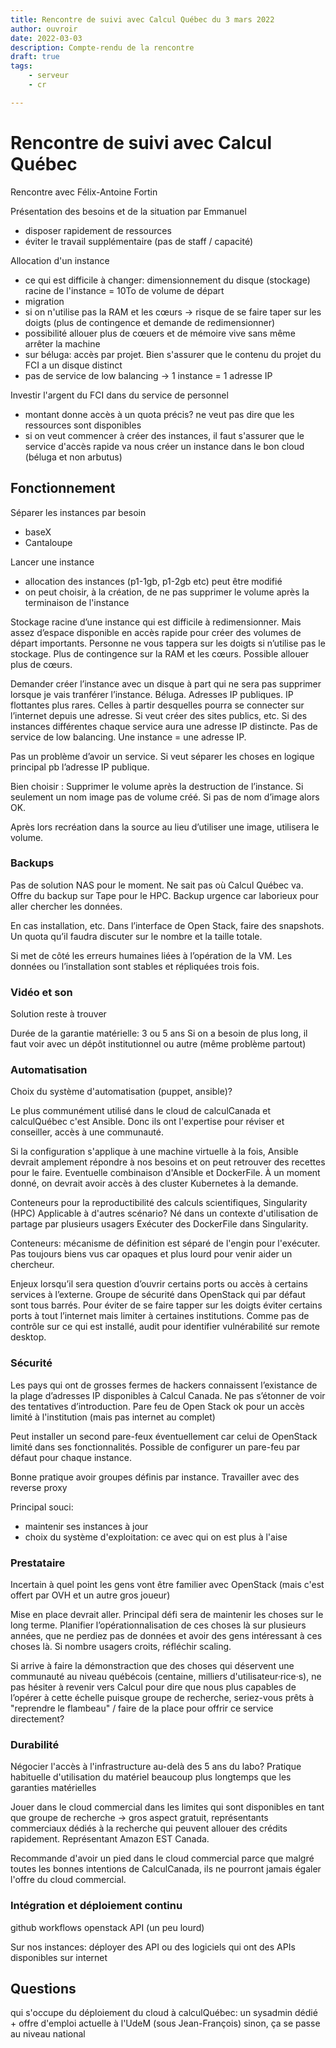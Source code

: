 ```yaml
---
title: Rencontre de suivi avec Calcul Québec du 3 mars 2022
author: ouvroir
date: 2022-03-03
description: Compte-rendu de la rencontre
draft: true
tags:
    - serveur
    - cr

---
```


# Rencontre de suivi avec Calcul Québec

Rencontre avec Félix-Antoine Fortin

Présentation des besoins et de la situation par Emmanuel
- disposer rapidement de ressources
- éviter le travail supplémentaire (pas de staff / capacité)

Allocation d'un instance
- ce qui est difficile à changer: dimensionnement du disque (stockage) racine de l'instance = 10To de volume de départ
- migration 
- si on n'utilise pas la RAM et les cœurs → risque de se faire taper sur les doigts (plus de contingence et demande de redimensionner)
- possibilité allouer plus de cœuers et de mémoire vive sans même arrêter la machine
- sur béluga: accès par projet. Bien s'assurer que le contenu du projet du FCI a un disque distinct
- pas de service de low balancing → 1 instance = 1 adresse IP

Investir l'argent du FCI dans du service de personnel 
- montant donne accès à un quota précis? ne veut pas dire que les ressources sont disponibles
- si on veut commencer à créer des instances, il faut s'assurer que le service d'accès rapide va nous créer un instance dans le bon cloud (béluga et non arbutus) 

## Fonctionnement
Séparer les instances par besoin
- baseX
- Cantaloupe


Lancer une instance
- allocation des instances (p1-1gb, p1-2gb etc) peut être modifié
- on peut choisir, à la création, de ne pas supprimer le volume après la terminaison de l'instance 

Stockage racine d’une instance qui est difficile à redimensionner. Mais assez d’espace disponible en accès rapide pour créer des volumes de départ importants.
Personne ne vous tappera sur les doigts si n’utilise pas le stockage. Plus de contingence sur la RAM et les cœurs.
Possible allouer plus de cœurs.


Demander créer l’instance avec un disque à part qui ne sera pas supprimer lorsque je vais tranférer l’instance.
Béluga.
Adresses IP publiques.
IP flottantes plus rares. Celles à partir desquelles pourra se connecter sur l’internet depuis une adresse. Si veut créer des sites publics, etc.
Si des instances différentes chaque service aura une adresse IP distincte. Pas de service de low balancing. Une instance = une adresse IP.

Pas un problème d’avoir un service.
Si veut séparer les choses en logique principal pb l’adresse IP publique.

Bien choisir : Supprimer le volume après la destruction de l’instance.
Si seulement un nom image pas de volume créé.
Si pas de nom d’image alors OK.

Après lors recréation dans la source au lieu d’utiliser une image, utilisera le volume.

### Backups

Pas de solution NAS pour le moment.
Ne sait pas où Calcul Québec va. Offre du backup sur Tape pour le HPC. Backup urgence car laborieux pour aller chercher les données.

En cas installation, etc. Dans l’interface de Open Stack, faire des snapshots. Un quota qu’il faudra discuter sur le nombre et la taille totale.

Si met de côté les erreurs humaines liées à l’opération de la VM. Les données ou l’installation sont stables et répliquées trois fois.


### Vidéo et son
Solution reste à trouver

Durée de la garantie matérielle: 3 ou 5 ans
Si on a besoin de plus long, il faut voir avec un dépôt institutionnel ou autre (même problème partout)

### Automatisation
Choix du système d'automatisation (puppet, ansible)? 

Le plus communément utilisé dans le cloud de calculCanada et calculQuébec c'est Ansible. Donc ils ont l'expertise pour réviser et conseiller, accès à une communauté. 

Si la configuration s'applique à une machine virtuelle à la fois, Ansible devrait amplement répondre à nos besoins et on peut retrouver des recettes pour le faire.
Eventuelle combinaison d'Ansible et DockerFile. À un moment donné, on devrait avoir accès à des cluster Kubernetes à la demande.

Conteneurs pour la reproductibilité des calculs scientifiques, Singularity (HPC)
Applicable à d'autres scénario? 
Né dans un contexte d'utilisation de partage par plusieurs usagers
Exécuter des DockerFile dans Singularity.

Conteneurs: mécanisme de définition est séparé de l'engin pour l'exécuter.
Pas toujours biens vus car opaques et plus lourd pour venir aider un chercheur.

Enjeux lorsqu’il sera question d’ouvrir certains ports ou accès à certains services à l’externe. Groupe de sécurité dans OpenStack qui par défaut sont tous barrés.
Pour éviter de se faire tapper sur les doigts éviter certains ports à tout l’internet mais limiter à certaines institutions.
Comme pas de contrôle sur ce qui est installé, audit pour identifier vulnérabilité sur remote desktop.

### Sécurité

Les pays qui ont de grosses fermes de hackers connaissent l’existance de la plage d’adresses IP disponibles à Calcul Canada. Ne pas s’étonner de voir des tentatives d’introduction. Pare feu de Open Stack ok pour un accès limité à l'institution (mais pas internet au complet)

Peut installer un second pare-feux éventuellement car celui de OpenStack limité dans ses fonctionnalités. Possible de configurer un pare-feu par défaut pour chaque instance.

Bonne pratique avoir groupes définis par instance.
Travailler avec des reverse proxy 

Principal souci: 
- maintenir ses instances à jour
- choix du système d'exploitation: ce avec qui on est plus à l'aise

### Prestataire
Incertain à quel point les gens vont être familier avec OpenStack (mais c'est offert par OVH et un autre gros joueur)

Mise en place devrait aller. Principal défi sera de maintenir les choses sur le long terme. Planifier l’opérationnalisation de ces choses là sur plusieurs années, que ne perdiez pas de données et avoir des gens intéressant à ces choses là. Si nombre usagers croits, réfléchir scaling.

Si arrive à faire la démonstraction que des choses qui déservent une communauté au niveau québécois (centaine, milliers d'utilisateur·rice·s), ne pas hésiter à revenir vers Calcul pour dire que nous plus capables de l’opérer à cette échelle puisque groupe de recherche, seriez-vous prêts à "reprendre le flambeau" / faire de la place pour offrir ce service directement?

### Durabilité
Négocier l'accès à l'infrastructure au-delà des 5 ans du labo?
Pratique habituelle d'utilisation du matériel beaucoup plus longtemps que les garanties matérielles

Jouer dans le cloud commercial dans les limites qui sont disponibles en tant que groupe de recherche → gros aspect gratuit, représentants commerciaux dédiés à la recherche qui peuvent allouer des crédits rapidement. Représentant Amazon EST Canada.

Recommande d'avoir un pied dans le cloud commercial parce que malgré toutes les bonnes intentions de CalculCanada, ils ne pourront jamais égaler l'offre du cloud commercial.

### Intégration et déploiement continu
github workflows
openstack API (un peu lourd)

Sur nos instances: déployer des API ou des logiciels qui ont des APIs disponibles sur internet


## Questions
qui s'occupe du déploiement du cloud à calculQuébec: un sysadmin dédié + offre d'emploi actuelle à l'UdeM (sous Jean-François)
sinon, ça se passe au niveau national


